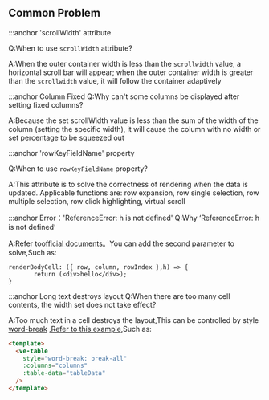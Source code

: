 ## Common Problem

:::anchor 'scrollWidth' attribute

Q:When to use `scrollWidth` attribute?

A:When the outer container width is less than the `scrollwidth` value, a horizontal scroll bar will appear; when the outer container width is greater than the `scrollwidth` value, it will follow the container adaptively

:::anchor Column Fixed
Q:Why can't some columns be displayed after setting fixed columns?

A:Because the set scrollWidth value is less than the sum of the width of the column (setting the specific width), it will cause the column with no width or set percentage to be squeezed out

:::anchor 'rowKeyFieldName' property

Q:When to use `rowKeyFieldName` property?

A:This attribute is to solve the correctness of rendering when the data is updated. Applicable functions are: row expansion, row single selection, row multiple selection, row click highlighting, virtual scroll

:::anchor Error：'ReferenceError: h is not defined'
Q:Why ‘ReferenceError: h is not defined’

A:Refer to[official documents](https://cn.vuejs.org/v2/guide/render-function.html#JSX)。You can add the second parameter to solve,Such as:

```
renderBodyCell: ({ row, column, rowIndex },h) => {
       return (<div>hello</div>);
}
```

:::anchor Long text destroys layout
Q:When there are too many cell contents, the width set does not take effect?

A:Too much text in a cell destroys the layout,This can be controlled by style [word-break](https://developer.mozilla.org/zh-CN/docs/Web/CSS/word-break) ,[Refer to this example](#/en/doc/table/column-width?anchor=long-text-destroys-layout),Such as:

```html
<template>
  <ve-table
    style="word-break: break-all"
    :columns="columns"
    :table-data="tableData"
  />
</template>
```
